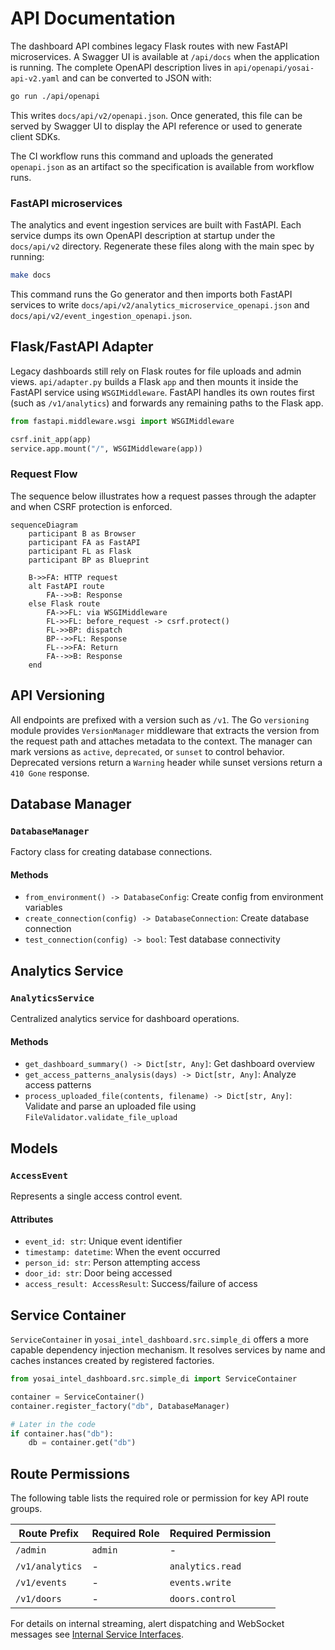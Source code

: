 # API Documentation

The dashboard API combines legacy Flask routes with new FastAPI microservices.
A Swagger UI is available at `/api/docs` when the application is running. The
complete OpenAPI description lives in `api/openapi/yosai-api-v2.yaml` and can be
converted to JSON with:

```bash
go run ./api/openapi
```

This writes `docs/api/v2/openapi.json`. Once generated, this file can be served
by Swagger UI to display the API reference or used to generate client SDKs.

The CI workflow runs this command and uploads the generated `openapi.json` as an
artifact so the specification is available from workflow runs.


### FastAPI microservices

The analytics and event ingestion services are built with FastAPI. Each
service dumps its own OpenAPI description at startup under the
`docs/api/v2` directory. Regenerate these files along with the main spec by
running:

```bash
make docs
```

This command runs the Go generator and then imports both FastAPI services to
write `docs/api/v2/analytics_microservice_openapi.json` and
`docs/api/v2/event_ingestion_openapi.json`.

## Flask/FastAPI Adapter

Legacy dashboards still rely on Flask routes for file uploads and admin views.
`api/adapter.py` builds a Flask `app` and then mounts it inside the FastAPI
service using `WSGIMiddleware`. FastAPI handles its own routes first (such as
`/v1/analytics`) and forwards any remaining paths to the Flask app.

```python
from fastapi.middleware.wsgi import WSGIMiddleware

csrf.init_app(app)
service.app.mount("/", WSGIMiddleware(app))
```

### Request Flow

The sequence below illustrates how a request passes through the adapter and when
CSRF protection is enforced.

```mermaid
sequenceDiagram
    participant B as Browser
    participant FA as FastAPI
    participant FL as Flask
    participant BP as Blueprint

    B->>FA: HTTP request
    alt FastAPI route
        FA-->>B: Response
    else Flask route
        FA->>FL: via WSGIMiddleware
        FL->>FL: before_request -> csrf.protect()
        FL->>BP: dispatch
        BP-->>FL: Response
        FL-->>FA: Return
        FA-->>B: Response
    end
```


## API Versioning

All endpoints are prefixed with a version such as `/v1`.
The Go `versioning` module provides `VersionManager` middleware that extracts
the version from the request path and attaches metadata to the context. The
manager can mark versions as `active`, `deprecated`, or `sunset` to control
behavior. Deprecated versions return a `Warning` header while sunset versions
return a `410 Gone` response.

## Database Manager

### `DatabaseManager`

Factory class for creating database connections.

#### Methods

- `from_environment() -> DatabaseConfig`: Create config from environment variables
- `create_connection(config) -> DatabaseConnection`: Create database connection
- `test_connection(config) -> bool`: Test database connectivity

## Analytics Service

### `AnalyticsService`

Centralized analytics service for dashboard operations.

#### Methods

- `get_dashboard_summary() -> Dict[str, Any]`: Get dashboard overview
- `get_access_patterns_analysis(days) -> Dict[str, Any]`: Analyze access patterns
- `process_uploaded_file(contents, filename) -> Dict[str, Any]`: Validate and parse an uploaded file using `FileValidator.validate_file_upload`

## Models

### `AccessEvent`

Represents a single access control event.

#### Attributes

- `event_id: str`: Unique event identifier
- `timestamp: datetime`: When the event occurred
- `person_id: str`: Person attempting access
- `door_id: str`: Door being accessed
- `access_result: AccessResult`: Success/failure of access

## Service Container

`ServiceContainer` in `yosai_intel_dashboard.src.simple_di` offers a more capable
dependency injection mechanism. It resolves services by name and caches
instances created by registered factories.

```python
from yosai_intel_dashboard.src.simple_di import ServiceContainer

container = ServiceContainer()
container.register_factory("db", DatabaseManager)

# Later in the code
if container.has("db"):
    db = container.get("db")
```

## Route Permissions

The following table lists the required role or permission for key API route groups.

| Route Prefix | Required Role | Required Permission |
|--------------|---------------|--------------------|
| `/admin` | `admin` | - |
| `/v1/analytics` | - | `analytics.read` |
| `/v1/events` | - | `events.write` |
| `/v1/doors` | - | `doors.control` |

For details on internal streaming, alert dispatching and WebSocket messages see
[Internal Service Interfaces](internal_services.md).
